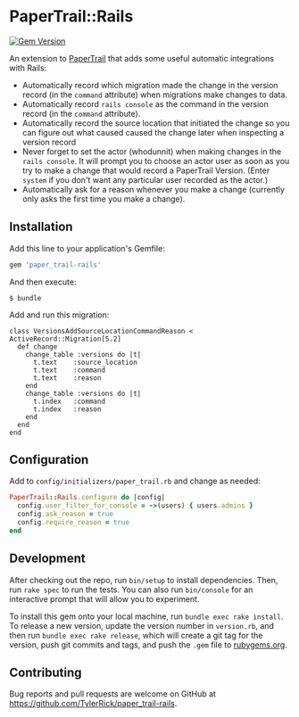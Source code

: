 # PaperTrail::Rails

[![Gem Version][1]][2]

An extension to [PaperTrail](https://github.com/paper-trail-gem/paper_trail)
that adds some useful automatic integrations with Rails:

- Automatically record which migration made the change in the version record (in
  the `command` attribute) when migrations make changes to data.
- Automatically record `rails console` as the command in the version record (in
  the `command` attribute).
- Automatically record the source location that initiated the change so you can
  figure out what caused caused the change later when inspecting a version
  record
- Never forget to set the actor (whodunnit) when making changes in the `rails
  console`. It will prompt you to choose an actor user as soon as you try to
  make a change that would record a PaperTrail Version. (Enter `system` if you
  don't want any particular user recorded as the actor.)
- Automatically ask for a reason whenever you make a change (currently only asks
  the first time you make a change).

## Installation

Add this line to your application's Gemfile:

```ruby
gem 'paper_trail-rails'
```

And then execute:

    $ bundle

Add and run this migration:
```
class VersionsAddSourceLocationCommandReason < ActiveRecord::Migration[5.2]
  def change
    change_table :versions do |t|
      t.text    :source_location
      t.text    :command
      t.text    :reason
    end
    change_table :versions do |t|
      t.index   :command
      t.index   :reason
    end
  end
end
```

## Configuration

Add to `config/initializers/paper_trail.rb` and change as needed:

```ruby
PaperTrail::Rails.configure do |config|
  config.user_filter_for_console = ->(users) { users.admins }
  config.ask_reason = true
  config.require_reason = true
end
```

## Development

After checking out the repo, run `bin/setup` to install dependencies. Then, run `rake spec` to run the tests. You can also run `bin/console` for an interactive prompt that will allow you to experiment.

To install this gem onto your local machine, run `bundle exec rake install`. To release a new version, update the version number in `version.rb`, and then run `bundle exec rake release`, which will create a git tag for the version, push git commits and tags, and push the `.gem` file to [rubygems.org](https://rubygems.org).

## Contributing

Bug reports and pull requests are welcome on GitHub at https://github.com/TylerRick/paper_trail-rails.

[1]: https://badge.fury.io/rb/paper_trail-rails.svg
[2]: https://rubygems.org/gems/paper_trail-rails
